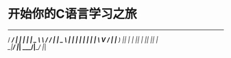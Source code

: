 # 开始你的C语言学习之旅
   ____ ____ _____ _   _ ______   __
  / ___/ ___|_   _| | | |  _ \ \ / /
 | |   \___ \ | | | | | | | | \ V / 
 | |___ ___) || | | |_| | |_| || |  
  \____|____/ |_|  \___/|____/ |_|  
                                    